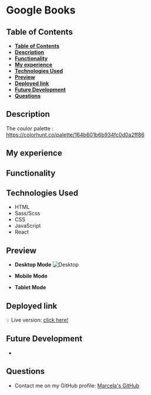# Google Books

## **Table of Contents** 

  - [**Table of Contents**](#table-of-contents)
  - [**Description**](#description)
  - [**Functionality**](#functionality)
  - [**My experience**](#my-experience)
  - [**Technologies Used**](#technologies-used)
  - [**Preview**](#preview)
  - [**Deployed link**](#deployed-link)
  - [**Future Development**](#future-development)
  - [**Questions**](#questions)


## **Description**

The coulor palette : https://colorhunt.co/palette/164b601b6b934fc0d0a2ff86



## **My experience**




## **Functionality**




## **Technologies Used**

* HTML
* Sass/Scss
* CSS
* JavaScript
* React


## **Preview**

* **Desktop Mode**
![Desktop](./)


* **Mobile Mode**


* **Tablet Mode**



## **Deployed link**

💡 Live version: [click here!]()

## **Future Development**

* 

## **Questions**

* Contact me on my GitHub profile: [Marcela's GitHub](https://github.com/marcelamejiao)
